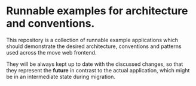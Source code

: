 # Runnable examples for architecture and conventions.

This repository is a collection of runnable example applications which should demonstrate the desired architecture, conventions and patterns used across the move web frontend.

They will be always kept up to date with the discussed changes, so that they represent the __future__ in contrast to the actual application, which might be in an intermediate state during migration.
